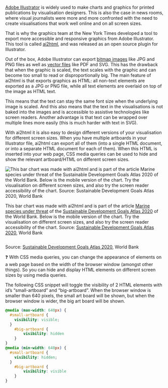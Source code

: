 <p><span class='internal-link'><a href='adobe-illustrator'>Adobe Illustrator</a></span> is widely used to make charts and graphics for printed publications by visualisation designers. This is also the case in news rooms, where visual journalists were more and more confronted with the need to create visualisations that work well online and on all screen sizes.</p>

That is why the graphics team at the New York Times developed a tool to export more accessible and responsive graphics from Adobe Illustrator. This tool is called [ai2html](http://ai2html.org/), and was released as an open source plugin for Illustrator.

Out of the box, Adobe Illustrator can export <span class='internal-link'>[bitmap images](bitmap-images)</span> like JPG and PNG files as well as <span class='internal-link'>[vector files](vector-images)</span> like PDF and SVG. This has the drawback that when the graphic is scaled, the text scales with the graphic and can become too small to read or disproportionally big. The main feature of ai2html is that exports graphics as HTML: all non-text elements are exported as a JPG or PNG file, while all text elements are overlaid on top of the image as HTML text.

This means that the text can stay the same font size when the underlying image is scaled. And this also means that the text in the visualisations is not baked into the images and is accessible to assistive technologies like screen readers. Another advantage is that text can be wrapped over multiple lines more easily (this is much harder with text in SVG).

With ai2html it is also easy to design different versions of your visualisation for different screen sizes. When you have multiple artboards in your Illustrator file, ai2html can export all of them (into a single HTML document, or into a separate HTML document for each of them). When this HTML is inserted into your web page, CSS media queries can be used to hide and show the relevant artboard/HTML on different screen sizes.

![This bar chart was made with ai2html and is part of the article [Marine species under threat](https://datatopics.worldbank.org/sdgatlas/goal-14-life-below-water/) of the [Sustainable Development Goals Atlas 2020](https://datatopics.worldbank.org/sdgatlas/) of the World Bank. Below is the mobile version of the chart. Try the visualisation on different screen sizes, and also try the screen reader accessibility of the chart. Source:  [Sustainable Development Goals Atlas 2020](https://datatopics.worldbank.org/sdgatlas/), World Bank](Accessibility%20in%20data%20visualisation%20tools%206c7b042656f64445977564c856e9a8b9/ai2html-marine-species-desktop.png)

This bar chart was made with ai2html and is part of the article [Marine species under threat](https://datatopics.worldbank.org/sdgatlas/goal-14-life-below-water/) of the [Sustainable Development Goals Atlas 2020](https://datatopics.worldbank.org/sdgatlas/) of the World Bank. Below is the mobile version of the chart. Try the visualisation on different screen sizes, and also try the screen reader accessibility of the chart. Source:  [Sustainable Development Goals Atlas 2020](https://datatopics.worldbank.org/sdgatlas/), World Bank

<p class='center'>
<img src='Accessibility%20in%20data%20visualisation%20tools%206c7b042656f64445977564c856e9a8b9/ai2html-marine-species-mobile.png' alt='' class='max-400' />
</p>

Source:  [Sustainable Development Goals Atlas 2020](https://datatopics.worldbank.org/sdgatlas/), World Bank

<aside>
❓ With CSS media queries, you can change the appearance of elements on a web page based on the width of the browser window (amongst other things). So you can hide and display HTML elements on different screen sizes by using media queries.

</aside>

The following CSS snippet will toggle the visibility of 2 HTML elements with id’s “small-artboard” and “big-artboard”. When the browser window is smaller than 640 pixels, the small art board will be shown, but when the browser window is wider, the big art board will be shown.

```css
@media (max-width: 640px) {
  #small-artboard {
    visibility: visible;
  }
	#big-artboard {
		visibility: hidden
	}
}
@media (min-width: 640px) {
  #small-artboard {
    visibility: hidden;
  }
	#big-artboard {
		visibility: visible
	}
}
```